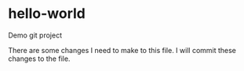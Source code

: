 # hello-world
Demo git project

There are some changes I need to make to this file.
I will commit these changes to the file.
